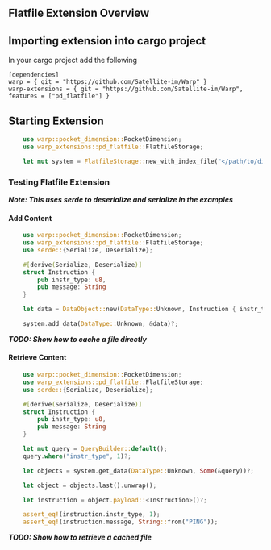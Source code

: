 ## Flatfile Extension Overview

## Importing extension into cargo project

In your cargo project add the following

```
[dependencies]
warp = { git = "https://github.com/Satellite-im/Warp" }
warp-extensions = { git = "https://github.com/Satellite-im/Warp", features = ["pd_flatfile"] }
```

## Starting Extension

```rust
	use warp::pocket_dimension::PocketDimension;
	use warp_extensions::pd_flatfile::FlatfileStorage;

	let mut system = FlatfileStorage::new_with_index_file("</path/to/directory>", "index-file")?;
```

### Testing Flatfile Extension
***Note: This uses serde to deserialize and serialize in the examples***

#### Add Content
```rust
	use warp::pocket_dimension::PocketDimension;
	use warp_extensions::pd_flatfile::FlatfileStorage;
	use serde::{Serialize, Deserialize};

	#[derive(Serialize, Deserialize)]
	struct Instruction {
		pub instr_type: u8,
		pub message: String
	}

	let data = DataObject::new(DataType::Unknown, Instruction { instr_type: 1, message: "PING".into() })?;

	system.add_data(DataType::Unknown, &data)?;
```

***TODO: Show how to cache a file directly***

#### Retrieve Content
```rust
	use warp::pocket_dimension::PocketDimension;
	use warp_extensions::pd_flatfile::FlatfileStorage;
	use serde::{Serialize, Deserialize};

	#[derive(Serialize, Deserialize)]
	struct Instruction {
		pub instr_type: u8,
		pub message: String
	}

	let mut query = QueryBuilder::default();
	query.where("instr_type", 1)?;

	let objects = system.get_data(DataType::Unknown, Some(&query))?;

	let object = objects.last().unwrap();

	let instruction = object.payload::<Instruction>()?;

	assert_eq!(instruction.instr_type, 1);
	assert_eq!(instruction.message, String::from("PING"));


```

***TODO: Show how to retrieve a cached file***